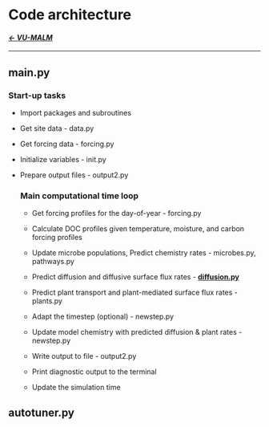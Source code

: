  # Code architecture

#### _[&larr; VU-MALM](vu_malm.md)_

---

## main.py

### Start-up tasks

- Import packages and subroutines

- Get site data - data.py

- Get forcing data - forcing.py

- Initialize variables - init.py

- Prepare output files - output2.py

  ### Main computational time loop

  - Get forcing profiles for the day-of-year - forcing.py
    
  - Calculate DOC profiles given temperature, moisture, and carbon forcing profiles
 
  - Update microbe populations,
      Predict chemistry rates - microbes.py, pathways.py

  - Predict diffusion and diffusive surface flux rates - **[diffusion.py](diffusion.md)**
 
  - Predict plant transport and plant-mediated surface flux rates - plants.py
 
  - Adapt the timestep (optional) - newstep.py
 
  - Update model chemistry with predicted diffusion & plant rates - newstep.py
 
  - Write output to file - output2.py

  - Print diagnostic output to the terminal

  - Update the simulation time

## autotuner.py
